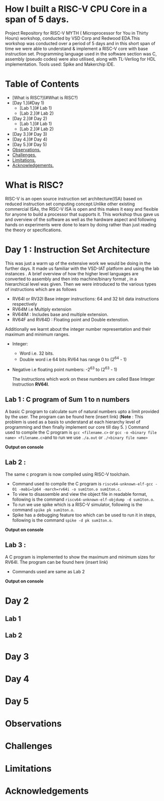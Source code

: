 # How I built a RISC-V CPU Core in a span of 5 days.
Project Repository for RISC-V MYTH ( Microprocessor for You in Thirty Hours) workshop, conducted by VSD Corp and Redwood EDA.This workshop was conducted over a period of 5 days and in  this short span of time we were able to understand & implement a RISC-V core with base instruction set. Programming language used in the software section was C, assembly (pseudo codes) were also utilised, along with TL-Verliog for HDL implementation. Tools used: Spike and Makerchip IDE.

# Table of Contents
- [What is RISC?](#What is RISC?)
- [Day 1.](#Day 1)
  - [Lab 1.](# Lab 1)
  - [Lab 2.](# Lab 2)
- [Day 2.](# Day 2)
  - [Lab 1.](# Lab 1)
  - [Lab 2.](# Lab 2)
- [Day 3.](# Day 3)
- [Day 4.](# Day 4) 
- [Day 5.](# Day 5)
- [Observations.](#observations)
- [Challenges.](#challenges)
- [Limitations.](#limitations)
- [Acknowledgements.](#acknowledgements)


# What is RISC?
RISC-V is an open source instruction set architecture(ISA) based on reduced instruction set computing concept.Unlike other existing commercial ISAs, the RISC-V ISA is open and this makes it easy and flexible for anyone to build a processor that supports it. This workshop thus gave us and overview of the software as well as the hardware aspect and following hands on experiments were done to learn by doing rather than just reading the theory or specifications.

# Day 1 : Instruction Set Architecture
  This was just a warm up of the extensive work we would be doing in the further days. It made us familiar with the VSD-IAT platform and using the lab instances . 
  A brief overview of how the higher level languages are converted to assembly and then into machine/binary format , in a hierarchical level was given. Then we     were introduced to the various types of instructions which are as follows
  
  - RV64I or RV32I Base integer instructions: 64 and 32 bit data instructions respectively
  - RV64M i.e Multiply extension
  - RV64IM : Includes base and multiple extension.
  - RV64F and RV64D : Floating point and Double extenstion. 
  
  Additionally we learnt about the integer number representation and their maximum and minimum ranges.
  
  - Integer: 
    - Word i.e. 32 bits.
    - Double word i.e 64 bits
    RV64 has range 0 to (2<sup>64</sup> - 1)
    
  - Negative i.e floating point numbers: -2<sup>63</sup> to (2<sup>63</sup> - 1)
    
    The instructions which work on these numbers are called Base Integer Instruction **RV64I**.
  
## Lab 1 : C program of Sum 1 to n  numbers
  A basic C program to calculate sum of natural numbers upto a limit provided by the user. The program can be found here (insert link) 
  (**Note** : This problem  is used as a basis to understand at each hierarchy level of programming and then finally implement our core till day 5. )
  Command used to compile the C program is `gcc <filename.c>` or `gcc -o <binary file name> <filename.c>`and to run we use `./a.out` or `./<binary file name>`
  
  **Output on console**
  
## Lab 2 :
  The same c program is now compiled using RISC-V toolchain.  
  - Command used to compile the C program is `riscv64-unknown-elf-gcc -O1 -mabi=lp64 -march=rv64i -o sum1ton.o sum1ton.c`. 
  - To view to disassemble and view the object file in readable format, following is the command `riscv64-unknown-elf-objdump -d sum1ton.o`.
  - To run we use spike which is a RISC-V simulator, following is the command `spike pk sum1ton.o`.
  - Spike has a debugging feature too which can be used to run it in steps, following is the command `spike -d pk sum1ton.o`.
  
  **Output on console**

## Lab 3 :
  A C program is implemented to  show the maximum and minimum sizes for RV64I. The program can be found here (insert link)  
  - Commands used are same as Lab 2

  **Output on console**

# Day 2

## Lab 1

## Lab 2

# Day 3

# Day 4

# Day 5

# Observations

# Challenges

# Limitations

# Acknowledgements
